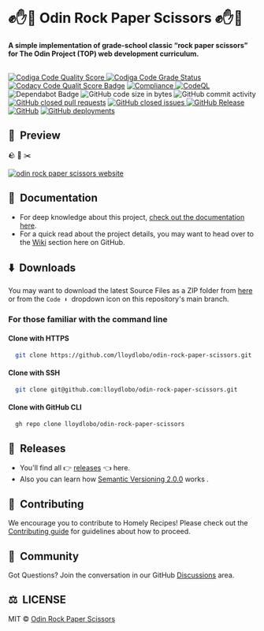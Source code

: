 <div align="left">
  <br>
  <h1>✊✋🤞 Odin Rock Paper Scissors ✊✋🤞</h1>
  <strong>A simple implementation of grade-school classic “rock paper scissors” for The Odin Project (TOP) web development curriculum.</strong>
</div>
<br/>
<p align="left">
<!--   <a href="https://github.com/lloydlobo/odin-rock-paper-scissors/actions/workflows/release.yml">
    <img src="https://github.com/lloydlobo/odin-rock-paper-scissors/actions/workflows/release.yml/badge.svg" alt="Release" style="max-width: 100%;"> </a> -->
  
  <a href="https://app.codiga.io/public/project/32333/odin-rock-paper-scissors/dashboard">
    <img src="https://api.codiga.io/project/32780/score/svg" alt="Codiga Code Quality Score" style="max-width: 100%;">
  </a>
  <a href="https://app.codiga.io/public/project/32333/odin-rock-paper-scissors/dashboard">
    <img src="https://api.codiga.io/project/32780/status/svg" alt="Codiga Code Grade Status" style="max-width: 100%;">
  </a>
  <a href="https://www.codacy.com/gh/lloydlobo/odin-rock-paper-scissors/dashboard?utm_source=github.com&amp;utm_medium=referral&amp;utm_content=lloydlobo/odin-rock-paper-scissors&amp;utm_campaign=Badge_Grade"><img alt="Codacy Code Qualit Score Badge" src="https://app.codacy.com/project/badge/Grade/109c343079ec45f9bee7f6c4040dfe97"/></a>
  <a href="https://github.com/lloydlobo/odin-rock-paper-scissors/actions/workflows/compliance.yml">
    <img src="https://github.com/lloydlobo/odin-rock-paper-scissors/actions/workflows/compliance.yml/badge.svg" alt="Compliance" style="max-width: 100%;">
  </a>
  <a href="https://github.com/lloydlobo/odin-rock-paper-scissors/actions/workflows/codeql.yml">
    <img src="https://github.com/lloydlobo/odin-rock-paper-scissors/actions/workflows/codeql.yml/badge.svg" alt="CodeQL" style="max-width: 100%;">
  </a>
  <img src="https://img.shields.io/badge/Dependabot-active-brightgreen.svg" alt="Dependabot Badge">
  <img src="https://img.shields.io/github/languages/code-size/lloydlobo/odin-rock-paper-scissors" alt="GitHub code size in bytes">
  <img src="https://img.shields.io/github/commit-activity/w/lloydlobo/odin-rock-paper-scissors" alt="GitHub commit activity">
   <a href="https://github.com/lloydlobo/odin-rock-paper-scissors/issues?q=is%3Apr+is%3Aclosed"><img alt="GitHub closed pull requests" src="https://img.shields.io/github/issues-pr-closed/lloydlobo/odin-rock-paper-scissors"></a>
  <a href="https://github.com/lloydlobo/odin-rock-paper-scissors/issues">
    <img src="https://img.shields.io/github/issues-closed/lloydlobo/odin-rock-paper-scissors" alt="GitHub closed issues">
  </a>
  <a href="https://github.com/lloydlobo/odin-rock-paper-scissors/releases">
    <img src="https://img.shields.io/github/v/release/lloydlobo/odin-rock-paper-scissors.svg?style=flat" alt="GitHub Release">
  </a>
  <a href="https://github.com/lloydlobo/odin-rock-paper-scissors/blob/main/LICENSE"><img alt="GitHub" src="https://img.shields.io/github/license/lloydlobo/odin-rock-paper-scissors"></a>
  <a href="https://github.com/lloydlobo/odin-rock-paper-scissors/deployments"><img alt="GitHub deployments" src="https://img.shields.io/github/deployments/lloydlobo/odin-rock-paper-scissors/github-pages"></a>

  <!-- <a href="https://discord.gg/U2peSNf23P">
    <img src="https://img.shields.io/discord/<userid>.svg?label=&logo=discord&logoColor=ffffff&color=7389D8&labelColor=6A7EC2" alt="Discord">
  </a> -->

  <!-- <a href="https://twitter.com/username">
    <img src="https://img.shields.io/twitter/follow/username?label=Follow&style=social" alt="Twitter">
  </a> -->

</p>

## 🎥  Preview

🪨 📰 ✂️

[![odin rock paper scissors website](https://github.com/lloydlobo/lloydlobo/blob/main/assets/projects/web-development/odin-rock-paper-scissors.gif)](https://lloydlobo.github.io/odin-rock-paper-scissors/)

## 📰  Documentation

-   For deep knowledge about this project, [check out the documentation here](https://lloydlobo.github.io/odin-rock-paper-scissors-docs/).
-   For a quick read about the project details, you may want to head over to the [Wiki](https://github.com/lloydlobo/odin-rock-paper-scissors/wiki) section here on GitHub.

## ⬇️  Downloads

You may want to download the latest Source Files as a ZIP folder from [here](https://github.com/lloydlobo/odin-rock-paper-scissors/archive/refs/heads/main.zip) or from the `Code ⬇️`  dropdown icon on this repository's main branch.

### For those familiar with the command line

#### Clone with HTTPS

```bash
  git clone https://github.com/lloydlobo/odin-rock-paper-scissors.git
```

#### Clone with SSH

```bash
  git clone git@github.com:lloydlobo/odin-rock-paper-scissors.git
```

#### Clone with GitHub CLI

```bash
  gh repo clone lloydlobo/odin-rock-paper-scissors
```

## 📂  Releases

-   You'll find all 👉 [releases](https://github.com/lloydlobo/odin-rock-paper-scissors/releases) 👈 here.
-   Also you can learn how [Semantic Versioning 2.0.0](https://semver.org/) works .

## 🤝  Contributing

We encourage you to contribute to Homely Recipes!
Please check out the [Contributing guide](https://github.com/lloydlobo/odin-rock-paper-scissors/blob/main/CONTRIBUTING.md) for guidelines about how to proceed.

## 🍕  Community

Got Questions? Join the conversation in our GitHub [Discussions](https://github.com/lloydlobo/odin-rock-paper-scissors/discussions) area.

<!-- Got Questions? Join the conversation in our [Discord](https://discord.gg/<forumlink>).   -->

## ⚖️  LICENSE

MIT © [Odin Rock Paper Scissors](LICENSE)
